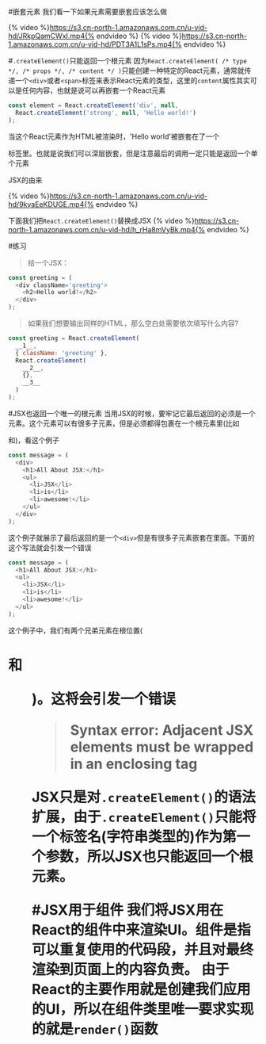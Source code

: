 #嵌套元素
我们看一下如果元素需要嵌套应该怎么做

{% video %}https://s3.cn-north-1.amazonaws.com.cn/u-vid-hd/JRkpQamCWxI.mp4{% endvideo %}
{% video %}https://s3.cn-north-1.amazonaws.com.cn/u-vid-hd/PDT3A1L1sPs.mp4{% endvideo %}

#`.createElement()`只能返回一个根元素
因为`React.createElement( /* type */, /* props */, /* content */ )`只能创建一种特定的React元素，通常就传递一个`<div>`或者`<span>`标签来表示React元素的类型，这里的`content`属性其实可以是任何内容，也就是说可以再嵌套一个React元素
```js
const element = React.createElement('div', null,
  React.createElement('strong', null, 'Hello world!')
);
```
当这个React元素作为HTML被渲染时，'Hello world'被嵌套在了一个<div>标签里。也就是说我们可以深层嵌套，但是注意最后的调用一定只能是返回一个单个元素

JSX的由来

{% video %}https://s3.cn-north-1.amazonaws.com.cn/u-vid-hd/9kyaEeKDUGE.mp4{% endvideo %}


下面我们把`React.createElement()`替换成JSX
{% video %}https://s3.cn-north-1.amazonaws.com.cn/u-vid-hd/h_rHa8mVyBk.mp4{% endvideo %}

#练习
>给一个JSX：
```js
const greeting = (
  <div className='greeting'>
    <h2>Hello world!</h2>
  </div>
);
```

>如果我们想要输出同样的HTML，那么空白处需要依次填写什么内容?
```js
const greeting = React.createElement(
  __1__,
  { className: 'greeting' },
  React.createElement(
    __2__,
    {},
    __3__
  )
);
```

#JSX也返回一个唯一的根元素
当用JSX的时候，要牢记它最后返回的必须是一个元素。这个元素可以有很多子元素，但是必须都得包裹在一个根元素里(比如<div>和<span>)，看这个例子
```js
const message = (
  <div>
    <h1>All About JSX:</h1>
    <ul>
      <li>JSX</li>
      <li>is</li>
      <li>awesome!</li>
    </ul>
  </div>
);
```

这个例子就展示了最后返回的是一个`<div>`但是有很多子元素嵌套在里面。下面的这个写法就会引发一个错误
```js
const message = (
  <h1>All About JSX:</h1>
  <ul>
    <li>JSX</li>
    <li>is</li>
    <li>awesome!</li>
  </ul>
);
```
这个例子中，我们有两个兄弟元素在根位置(<h1>和<ul>)。这将会引发一个错误
>Syntax error: Adjacent JSX elements must be wrapped in an enclosing tag

JSX只是对`.createElement()`的语法扩展，由于`.createElement()`只能将一个标签名(字符串类型的)作为第一个参数，所以JSX也只能返回一个根元素。

#JSX用于组件
我们将JSX用在React的组件中来渲染UI。组件是指可以重复使用的代码段，并且对最终渲染到页面上的内容负责。
由于React的主要作用就是创建我们应用的UI，所以在组件类里唯一要求实现的就是`render()`函数

